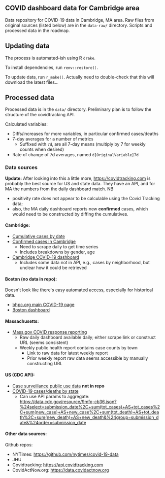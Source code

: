 ## COVID dashboard data for Cambridge area

Data repository for COVID-19 data in Cambridge, MA area. Raw files from original
sources (listed below) are in the `data-raw/` directory. Scripts and processed
data in the roadmap.

## Updating data

The process is automated-ish using R `drake`.

To install dependencies, run `renv::restore()`.

To update data, run `r_make()`. Actually need to double-check that this will
download the latest files...

## Processed data

Processed data is in the `data/` directory. Preliminary plan is to follow the
structure of the covidtracking API.

Calculated variables:

- Diffs/increases for more variables, in particular confirmed cases/deaths
- 7-day averages for a number of metrics
  - Suffixed with `7d`, are all 7-day means (multiply by 7 for weekly counts
    when desired)
- Rate of change of 7d averages, named `d[OriginalVariable]7d`

### Data sources

**Update:** After looking into this a little more, <https://covidtracking.com>
is probably the best source for US and state data. They have an API, and for MA
the numbers from the daily dashboard match. NB 
- positivity rate does not appear to be calculable using the Covid Tracking
  data;
- also, the MA daily dashboard reports new **confirmed** cases, which would need
  to be constructed by diffing the cumulatives.

#### Cambridge:

- [Cumulative cases by date](https://data.cambridgema.gov/Public-Health/COVID-19-Cumulative-Cases-by-Date/tdt9-vq5y)
- [Confirmed cases in Cambridge](https://data.cambridgema.gov/Public-Health/Confirmed-COVID-19-Cases-in-Cambridge/inw8-ircw)
  - Need to scrape daily to get time series
  - Includes breakdowns by gender, age
- [Cambridge COVID-19 dashboard](https://cityofcambridge.shinyapps.io/COVID19/)
  - Includes some data not in API, e.g., cases by neighborhood, but unclear how it could be retrieved

#### Boston (**no data in repo**):

Doesn't look like there's easy automated access, especially for historical data.

- [bhpc.org main COVID-19 page](https://www.bphc.org/whatwedo/infectious-diseases/Infectious-Diseases-A-to-Z/covid-19/Pages/default.aspx)
- [Boston dashboard](https://dashboard.cityofboston.gov/t/Guest_Access_Enabled/views/COVID-19/Dashboard1?:showAppBanner=false&:display_count=n&:showVizHome=n&:origin=viz_share_link&:isGuestRedirectFromVizportal=y&:embed=y)

  
#### Massachusetts:

- [Mass.gov COVID response reporting](https://www.mass.gov/info-details/covid-19-response-reporting)
  - Raw daily dashboard available daily; either scrape link or construct URL
    (seems consistent)
  - Weekly public health report contains case counts by town
    - Link to raw data for latest weekly report
    - Prior weekly report raw data seems accessible by manually constructing URL
    
#### US (CDC API):

- [Case surveillance public use data](https://data.cdc.gov/Case-Surveillance/COVID-19-Case-Surveillance-Public-Use-Data/vbim-akqf) 
  **not in repo**
- [COVID-19 cases/deaths by state](https://data.cdc.gov/Case-Surveillance/United-States-COVID-19-Cases-and-Deaths-by-State-o/9mfq-cb36)
  - Can use API params to aggregate: <https://data.cdc.gov/resource/9mfq-cb36.json?%24select=submission_date%2C+sum(tot_cases)+AS+tot_cases%2C+sum(new_case)+AS+new_case%2C+sum(tot_death)+AS+tot_death%2C+sum(new_death)+AS+new_death&%24group=submission_date&%24order=submission_date>

#### Other data sources:

Github repos:

- NYTimes: <https://github.com/nytimes/covid-19-data>
- JHU
- Covidtracking: <https://api.covidtracking.com>
- CovidActNow.org: <https://data.covidactnow.org>
